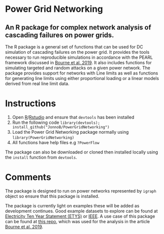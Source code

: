 # Power Grid Networking
## An R package for complex network analysis of cascading failures on power grids.

The R package is a general set of functions that can be used for DC simulation of cascading failures on the power grid. It provides the tools necessary to run reproducible simulations in accordance with the PEARL framework discussed in [Bourne et al. 2019](https://arxiv.org/abs/1907.12848). 
It also includes functions for simulating targeted and random attacks on a given power network. The package provides support for networks with Line limits as well as functions for generating line limits using either proportional loading or a linear models derived from real line limit data.

# Instructions
1. Open [R](https://cran.r-project.org/)/[Rstudio](https://www.rstudio.com/) and ensure that `devtools` has been installed
1. Run the following code `library(devtools); install_github("JonnoB/PowerGridNetworking")`
1. Load the Power Grid Networking package normally using `library(PowerGridNetworking)`
1. All functions have help files e.g `?PowerFlow`

The package can also be downloaded or cloned then installed locally using the `install` function from `devtools`.

# Comments
The package is designed to run on power networks represented by `igraph` object so ensure that this package is installed.

The package is currently light on examples these will be added as development continues. Good example datasets to explore can be found at [Electricity Ten Year Statement (ETYS)](https://www.nationalgrideso.com/insights/electricity-ten-year-statement-etys) or [IEEE](https://icseg.iti.illinois.edu/power-cases/). A use case of this package can be found at [this repo](https://github.com/JonnoB/ProportionalLoading), which was used for the analysis in the article [Bourne et al. 2019](https://arxiv.org/abs/1907.12848).

